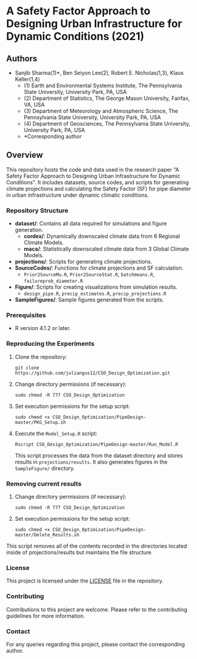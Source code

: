 # A Safety Factor Approach to Designing Urban Infrastructure for Dynamic Conditions (2021)

## Authors
- Sanjib Sharma(1)*, Ben Seiyon Lee(2), Robert E. Nicholas(1,3), Klaus Keller(1,4)
  - (1) Earth and Environmental Systems Institute, The Pennsylvania State University, University Park, PA, USA
  - (2) Department of Statistics, The George Mason University, Fairfax, VA, USA
  - (3) Department of Meteorology and Atmospheric Science, The Pennsylvania State University, University Park, PA, USA
  - (4) Department of Geosciences, The Pennsylvania State University, University Park, PA, USA
  - *Corresponding author

## Overview
This repository hosts the code and data used in the research paper "A Safety Factor Approach to Designing Urban Infrastructure for Dynamic Conditions". It includes datasets, source codes, and scripts for generating climate projections and calculating the Safety Factor (SF) for pipe diameter in urban infrastructure under dynamic climatic conditions.

### Repository Structure
- **dataset/**: Contains all data required for simulations and figure generation.
  - **cordex/**: Dynamically downscaled climate data from 6 Regional Climate Models.
  - **maca/**: Statistically downscaled climate data from 3 Global Climate Models.
- **projections/**: Scripts for generating climate projections.
- **SourceCodes/**: Functions for climate projections and SF calculation.
  - `Prior2SourceMu.R`, `Prior2SourceStat.R`, `batchmeans.R`, `failureprob_diameter.R`
- **Figure/**: Scripts for creating visualizations from simulation results.
  - `design_pipe.R`, `precip_estimates.R`, `precip_projections.R`
- **SampleFigures/**: Sample figures generated from the scripts.

### Prerequisites
- R version 4.1.2 or later.

### Reproducing the Experiments
1. Clone the repository:
   ```
   git clone https://github.com/juliangus12/CSO_Design_Optimization.git
   ```
2. Change directory permissions (if necessary):
   ```
   sudo chmod -R 777 CSO_Design_Optimization
   ```
3. Set execution permissions for the setup script:
   ```
   sudo chmod +x CSO_Design_Optimization/PipeDesign-master/PKG_Setup.sh
   ```
4. Execute the `Model_Setup.R` script:
   ```
   Rscript CSO_Design_Optimization/PipeDesign-master/Run_Model.R
   ```
   This script processes the data from the dataset directory and stores results in `projections/results`. It also generates figures in the `SampleFigure/` directory.
### Removing current results
1. Change directory permissions (if necessary):
   ```
   sudo chmod -R 777 CSO_Design_Optimization
   ```
2. Set execution permissions for the setup script:
   ```
   sudo chmod +x CSO_Design_Optimization/PipeDesign-master/Delete_Results.sh
   ```
  This script removes all of the contents recorded in the directories located inside of projections/results but maintains the file structure 

### License
This project is licensed under the [LICENSE](https://github.com/juliangus12/CSO_Design_Optimization/blob/main/PipeDesign-master/LICENSE) file in the repository.

### Contributing
Contributions to this project are welcome. Please refer to the contributing guidelines for more information.

### Contact
For any queries regarding this project, please contact the corresponding author.
